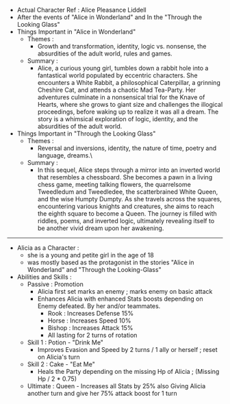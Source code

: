 - Actual Character Ref : Alice Pleasance Liddell
- After the events of "Alice in Wonderland" and In the "Through the Looking Glass"
- Things Important in "Alice in Wonderland"
	- Themes :
		- Growth and transformation, identity, logic vs. nonsense, the absurdities of the adult world, rules and games.
	- Summary :
		- Alice, a curious young girl, tumbles down a rabbit hole into a fantastical world populated by eccentric characters. She encounters a White Rabbit, a philosophical Caterpillar, a grinning Cheshire Cat, and attends a chaotic Mad Tea-Party. Her adventures culminate in a nonsensical trial for the Knave of Hearts, where she grows to giant size and challenges the illogical proceedings, before waking up to realize it was all a dream. The story is a whimsical exploration of logic, identity, and the absurdities of the adult world.
- Things Important in "Through the Looking Glass"
	- Themes :
		- Reversal and inversions, identity, the nature of time, poetry and language, dreams.\
	- Summary :
		- In this sequel, Alice steps through a mirror into an inverted world that resembles a chessboard. She becomes a pawn in a living chess game, meeting talking flowers, the quarrelsome Tweedledum and Tweedledee, the scatterbrained White Queen, and the wise Humpty Dumpty. As she travels across the squares, encountering various knights and creatures, she aims to reach the eighth square to become a Queen. The journey is filled with riddles, poems, and inverted logic, ultimately revealing itself to be another vivid dream upon her awakening.
-------------------------------------------------------------------------------------------------------------
- Alicia as a Character :
	- she is a young and petite girl in the age of 18
	- was mostly based as the protagonist in the stories "Alice in Wonderland" and "Through the Looking-Glass"
- Abilities and Skills :
	- Passive : Promotion
		- Alicia first set marks an enemy ; marks enemy on basic attack
		- Enhances Alicia with enhanced Stats boosts depending on Enemy defeated. By her and/or teammates.
			- Rook   : Increases Defense 15%
			- Horse  : Increases Speed 10%
			- Bishop : Increases Attack 15% 
			- All lasting for 2 turns of rotation
	- Skill 1 : Potion - "Drink Me"
		- Improves Evasion and Speed by 2 turns / 1 ally or herself ; reset on Alicia's turn
	- Skill 2 : Cake - "Eat Me"
		- Heals the Party depending on the missing Hp of Alicia ; (Missing Hp / 2 * 0.75)
	- Ultimate : Queen
			- Increases all Stats by 25% also Giving Alicia another turn and give her 75% attack boost for 1 turn